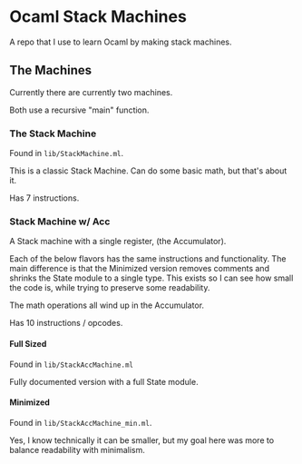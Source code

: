 # Ocaml Stack Machines

A repo that I use to learn Ocaml by making stack machines.

## The Machines

Currently there are currently two machines.

Both use a recursive "main" function.

### The Stack Machine

Found in `lib/StackMachine.ml`. 

This is a classic Stack Machine. Can do some basic math, but that's about it.

Has 7 instructions.

### Stack Machine w/ Acc

A Stack machine with a single register, (the Accumulator).

Each of the below flavors has the same instructions and functionality.
The main difference is that the Minimized version removes comments and
shrinks the State module to a single type. This exists so I can see how
small the code is, while trying to preserve some readability.

The math operations all wind up in the Accumulator.

Has 10 instructions / opcodes.

#### Full Sized

Found in `lib/StackAccMachine.ml`

Fully documented version with a full State module.

#### Minimized

Found in `lib/StackAccMachine_min.ml`.

Yes, I know technically it can be smaller, but my goal here was
more to balance readability with minimalism.


